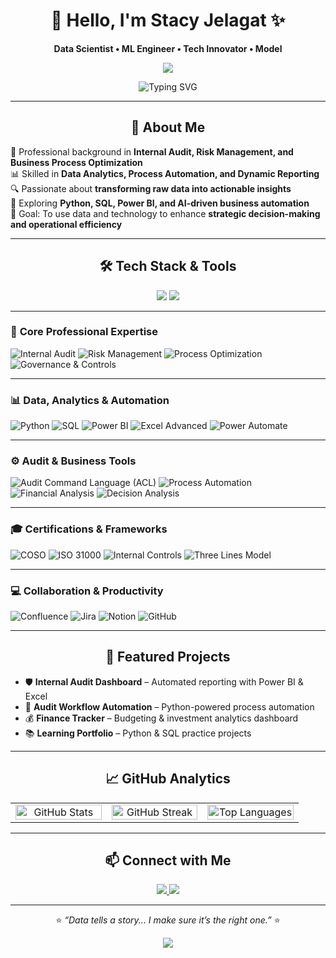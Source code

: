 <div align="center">

# 💫 Hello, I'm **Stacy Jelagat** ✨  
**Data Scientist • ML Engineer • Tech Innovator • Model**

<img src="https://capsule-render.vercel.app/api?type=waving&color=ffd6e7&height=120&section=header"/>

![Typing SVG](https://readme-typing-svg.herokuapp.com/?color=ff69b4&size=24&center=true&vCenter=true&width=600&lines=Welcome+to+my+GitHub!;Data+Science+and+Automation+Enthusiast;Machine+Learning+Developer;Audit+and+Risk+Analytics+Professional;Tech+is+my+Canvas+💻✨)

</div>

---

<h2 align="center">🌸 About Me</h2>

💼 Professional background in **Internal Audit, Risk Management, and Business Process Optimization**  
📊 Skilled in **Data Analytics, Process Automation, and Dynamic Reporting**  
🔍 Passionate about **transforming raw data into actionable insights**  
🚀 Exploring **Python, SQL, Power BI, and AI-driven business automation**  
🎯 Goal: To use data and technology to enhance **strategic decision-making and operational efficiency**

---

<h2 align="center">🛠️ Tech Stack & Tools</h2>

<p align="center">
  <img src="https://skillicons.dev/icons?i=python,sqlite,git,github,powershell,excel" />
  <img src="https://img.shields.io/badge/Power%20BI-F2C811?logo=powerbi&logoColor=black" />
</p>

---

### 💼 **Core Professional Expertise**

![Internal Audit](https://img.shields.io/badge/Internal%20Audit-6B3E75?style=for-the-badge&labelColor=9B6B8E&logo=shield&logoColor=white)
![Risk Management](https://img.shields.io/badge/Risk%20Management-6B3E75?style=for-the-badge&labelColor=B597BD&logo=alert&logoColor=white)
![Process Optimization](https://img.shields.io/badge/Process%20Optimization-6B3E75?style=for-the-badge&labelColor=DBC7DE&logo=progress&logoColor=white)
![Governance & Controls](https://img.shields.io/badge/GRC-6B3E75?style=for-the-badge&labelColor=C1A4C7&logo=checkshield&logoColor=white)

---

### 📊 **Data, Analytics & Automation**

![Python](https://img.shields.io/badge/Python-6B3E75?style=for-the-badge&labelColor=C1A4C7&logo=python&logoColor=white)
![SQL](https://img.shields.io/badge/SQL-6B3E75?style=for-the-badge&labelColor=B597BD&logo=database&logoColor=white)
![Power BI](https://img.shields.io/badge/Power%20BI-6B3E75?style=for-the-badge&labelColor=9B6B8E&logo=powerbi&logoColor=white)
![Excel Advanced](https://img.shields.io/badge/Excel%20Advanced-6B3E75?style=for-the-badge&labelColor=DBC7DE&logo=microsoftexcel&logoColor=white)
![Power Automate](https://img.shields.io/badge/Power%20Automate-6B3E75?style=for-the-badge&labelColor=B597BD&logo=powerautomate&logoColor=white)

---

### ⚙️ **Audit & Business Tools**

![Audit Command Language (ACL)](https://img.shields.io/badge/Audit%20Analytics-6B3E75?style=for-the-badge&labelColor=DBC7DE)
![Process Automation](https://img.shields.io/badge/Automation-6B3E75?style=for-the-badge&labelColor=B597BD&logo=magic&logoColor=white)
![Financial Analysis](https://img.shields.io/badge/Financial%20Analysis-6B3E75?style=for-the-badge&labelColor=C1A4C7)
![Decision Analysis](https://img.shields.io/badge/Decision%20Making-6B3E75?style=for-the-badge&labelColor=9B6B8E)

---

### 🎓 **Certifications & Frameworks**

![COSO](https://img.shields.io/badge/COSO%20Framework-6B3E75?style=for-the-badge&labelColor=9B6B8E)
![ISO 31000](https://img.shields.io/badge/ISO%2031000-6B3E75?style=for-the-badge&labelColor=B597BD)
![Internal Controls](https://img.shields.io/badge/Internal%20Controls-6B3E75?style=for-the-badge&labelColor=C1A4C7)
![Three Lines Model](https://img.shields.io/badge/3%20Lines%20of%20Defense-6B3E75?style=for-the-badge&labelColor=DBC7DE)

---

### 💻 **Collaboration & Productivity**

![Confluence](https://img.shields.io/badge/Confluence-6B3E75?style=for-the-badge&labelColor=C1A4C7&logo=confluence&logoColor=white)
![Jira](https://img.shields.io/badge/Jira-6B3E75?style=for-the-badge&labelColor=9B6B8E&logo=jira&logoColor=white)
![Notion](https://img.shields.io/badge/Notion-6B3E75?style=for-the-badge&labelColor=B597BD&logo=notion&logoColor=white)
![GitHub](https://img.shields.io/badge/GitHub-6B3E75?style=for-the-badge&labelColor=DBC7DE&logo=github&logoColor=white)

---

<h2 align="center">🔭 Featured Projects</h2>

- 🛡️ **Internal Audit Dashboard** – Automated reporting with Power BI & Excel  
- 🤖 **Audit Workflow Automation** – Python-powered process automation  
- 💰 **Finance Tracker** – Budgeting & investment analytics dashboard  
- 📚 **Learning Portfolio** – Python & SQL practice projects  

---

<h2 align="center">📈 GitHub Analytics</h2>

<div align="center">

<table>
  <tr>
    <td align="center" width="33%">
      <img src="https://github-readme-stats.vercel.app/api?username=StacyJelagat&show_icons=true&count_private=true&hide_border=true&title_color=ff69b4&icon_color=ffb6c1&text_color=333&bg_color=ffebf3,ffffff,ffd6e7" alt="GitHub Stats" width="100%"/>
    </td>
    <td align="center" width="33%">
      <img src="https://github-readme-streak-stats.herokuapp.com?user=StacyJelagat&hide_border=true&background=ffebf3,ffffff,ffd6e7&stroke=ff69b4&ring=ff69b4&fire=ff69b4&currStreakLabel=ff69b4" alt="GitHub Streak" width="100%"/>
    </td>
    <td align="center" width="33%">
      <img src="https://github-readme-stats.vercel.app/api/top-langs/?username=StacyJelagat&layout=compact&hide_border=true&title_color=ff69b4&text_color=333&bg_color=ffebf3,ffffff,ffd6e7" alt="Top Languages" width="100%"/>
    </td>
  </tr>
</table>

</div>


---

<h2 align="center">📫 Connect with Me</h2>

<p align="center">
  <a href="https://www.linkedin.com/" target="_blank">
    <img src="https://img.shields.io/badge/LinkedIn-ff69b4?style=for-the-badge&logo=linkedin&logoColor=white" />
  </a>
  <a href="mailto:stacyj@example.com">
    <img src="https://img.shields.io/badge/Email-ffb6c1?style=for-the-badge&logo=gmail&logoColor=white" />
  </a>
</p>

---

<div align="center">

⭐ *“Data tells a story... I make sure it’s the right one.”* ⭐  

<img src="https://capsule-render.vercel.app/api?type=waving&color=ffd6e7&height=100&section=footer"/>

</div>
